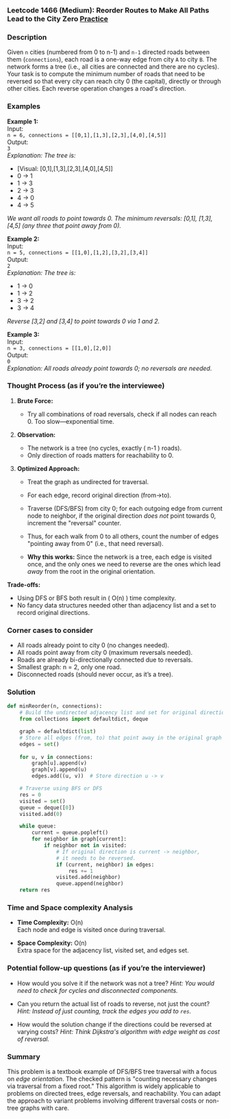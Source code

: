 ### Leetcode 1466 (Medium): Reorder Routes to Make All Paths Lead to the City Zero [Practice](https://leetcode.com/problems/reorder-routes-to-make-all-paths-lead-to-the-city-zero)

### Description  
Given `n` cities (numbered from 0 to n-1) and `n-1` directed roads between them (`connections`), each road is a one-way edge from city `A` to city `B`. The network forms a tree (i.e., all cities are connected and there are no cycles). Your task is to compute the minimum number of roads that need to be reversed so that every city can reach city 0 (the capital), directly or through other cities. Each reverse operation changes a road's direction.

### Examples  

**Example 1:**  
Input:  
`n = 6, connections = [[0,1],[1,3],[2,3],[4,0],[4,5]]`  
Output:  
`3`  
*Explanation: The tree is:*

- [Visual: [0,1],[1,3],[2,3],[4,0],[4,5]]
- 0 → 1
- 1 → 3
- 2 → 3
- 4 → 0
- 4 → 5

*We want all roads to point towards 0. The minimum reversals: [0,1], [1,3], [4,5] (any three that point away from 0).*

**Example 2:**  
Input:  
`n = 5, connections = [[1,0],[1,2],[3,2],[3,4]]`  
Output:  
`2`  
*Explanation: The tree is:*

- 1 → 0
- 1 → 2
- 3 → 2
- 3 → 4

*Reverse [3,2] and [3,4] to point towards 0 via 1 and 2.*

**Example 3:**  
Input:  
`n = 3, connections = [[1,0],[2,0]]`  
Output:  
`0`  
*Explanation: All roads already point towards 0; no reversals are needed.*


### Thought Process (as if you’re the interviewee)  

1. **Brute Force:**  
   - Try all combinations of road reversals, check if all nodes can reach 0. Too slow—exponential time.
   
2. **Observation:**  
   - The network is a tree (no cycles, exactly \( n-1 \) roads).
   - Only direction of roads matters for reachability to 0.
   
3. **Optimized Approach:**  
   - Treat the graph as undirected for traversal.
   - For each edge, record original direction (from->to).
   - Traverse (DFS/BFS) from city 0; for each outgoing edge from current node to neighbor, if the original direction *does not* point towards 0, increment the "reversal" counter.
   - Thus, for each walk from 0 to all others, count the number of edges "pointing away from 0" (i.e., that need reversal).

   - **Why this works:** Since the network is a tree, each edge is visited once, and the only ones we need to reverse are the ones which lead *away* from the root in the original orientation.

**Trade-offs:**  
- Using DFS or BFS both result in \( O(n) \) time complexity.
- No fancy data structures needed other than adjacency list and a set to record original directions.


### Corner cases to consider  
- All roads already point to city 0 (no changes needed).
- All roads point away from city 0 (maximum reversals needed).
- Roads are already bi-directionally connected due to reversals.
- Smallest graph: n = 2, only one road.
- Disconnected roads (should never occur, as it’s a tree).


### Solution

```python
def minReorder(n, connections):
    # Build the undirected adjacency list and set for original directions
    from collections import defaultdict, deque

    graph = defaultdict(list)
    # Store all edges (from, to) that point away in the original graph
    edges = set()
    
    for u, v in connections:
        graph[u].append(v)
        graph[v].append(u)
        edges.add((u, v))  # Store direction u -> v

    # Traverse using BFS or DFS
    res = 0
    visited = set()
    queue = deque([0])
    visited.add(0)

    while queue:
        current = queue.popleft()
        for neighbor in graph[current]:
            if neighbor not in visited:
                # If original direction is current -> neighbor,
                # it needs to be reversed.
                if (current, neighbor) in edges:
                    res += 1
                visited.add(neighbor)
                queue.append(neighbor)
    return res
```


### Time and Space complexity Analysis  

- **Time Complexity:** O(n)  
  Each node and edge is visited once during traversal.

- **Space Complexity:** O(n)  
  Extra space for the adjacency list, visited set, and edges set.


### Potential follow-up questions (as if you’re the interviewer)  

- How would you solve it if the network was not a tree?
  *Hint: You would need to check for cycles and disconnected components.*

- Can you return the actual list of roads to reverse, not just the count?
  *Hint: Instead of just counting, track the edges you add to `res`.*

- How would the solution change if the directions could be reversed at varying costs?
  *Hint: Think Dijkstra's algorithm with edge weight as cost of reversal.*


### Summary

This problem is a textbook example of DFS/BFS tree traversal with a focus on *edge orientation*. The checked pattern is "counting necessary changes via traversal from a fixed root." This algorithm is widely applicable to problems on directed trees, edge reversals, and reachability. You can adapt the approach to variant problems involving different traversal costs or non-tree graphs with care.